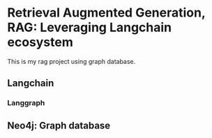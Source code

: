 # Retrieval Augmented Generation, RAG: Leveraging Langchain ecosystem

This is my rag project using graph database.

## Langchain

### Langgraph

## Neo4j: Graph database



